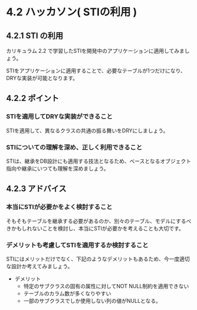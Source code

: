 # 4.2 ハッカソン( STIの利用 )

## 4.2.1 STI の利用

カリキュラム 2.2 で学習したSTIを開発中のアプリケーションに適用してみましょう。

STIをアプリケーションに適用することで、必要なテーブルが1つだけになり、DRYな実装が可能となります。

## 4.2.2 ポイント

### STIを適用してDRYな実装ができること

STIを適用して、異なるクラスの共通の振る舞いをDRYにしましょう。

### STIについての理解を深め、正しく利用できること

STIは、継承をDB設計にも適用する技法となるため、ベースとなるオブジェクト指向や継承にいつても理解を深めましょう。

## 4.2.3 アドバイス

### 本当にSTIが必要かをよく検討すること

そもそもテーブルを継承する必要があるのか、別々のテーブル、モデルにするべきかもしれないことを検討し、本当にSTIが必要かを考えることも大切です。  

### デメリットも考慮してSTIを適用するか検討すること

STIにはメリットだけでなく、下記のようなデメリットもあるため、今一度適切な設計か考えてみましょう。

- デメリット
  - 特定のサブクラスの固有の属性に対してNOT NULL制約を適用できない
  - テーブルのカラム数が多くなりやすい
  - 一部のサブクラスでしか使用しない列の値がNULLとなる。
